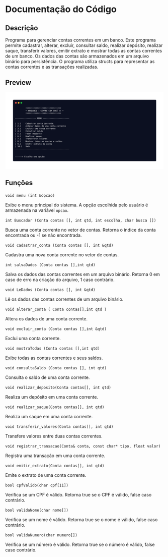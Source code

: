 # Documentação do Código

## Descrição

Programa para gerenciar contas correntes em um banco.
Este programa permite cadastrar, alterar, excluir, consultar saldo, realizar depósito, realizar saque, transferir valores, emitir extrato e mostrar todas as contas correntes de um banco. Os dados das contas são armazenados em um arquivo binário para persistência. O programa utiliza structs para representar as contas correntes e as transações realizadas.

## Preview
![Fotografia do terminal do programa em execução](./img/preview.png)

## Funções

`void menu (int &opcao)`

Exibe o menu principal do sistema. A opção escolhida pelo usuário é armazenada na variável `opcao`.

`int Buscador (Conta contas [], int qtd, int escolha, char busca [])`

Busca uma conta corrente no vetor de contas. Retorna o índice da conta encontrada ou -1 se não encontrada.

`void cadastrar_conta (Conta contas [], int &qtd)`

Cadastra uma nova conta corrente no vetor de contas.

`int salvaDados (Conta contas [],int qtd)`

Salva os dados das contas correntes em um arquivo binário. Retorna 0 em caso de erro na criação do arquivo, 1 caso contrário.

`void LeDados (Conta contas [], int &qtd)`

Lê os dados das contas correntes de um arquivo binário.

`void alterar_conta ( Conta contas[],int qtd )`

Altera os dados de uma conta corrente.

`void excluir_conta (Conta contas [],int &qtd)`

Exclui uma conta corrente.

`void mostraTodas (Conta contas [],int qtd)`

Exibe todas as contas correntes e seus saldos.

`void consultaSaldo (Conta contas [], int qtd)`

Consulta o saldo de uma conta corrente.

`void realizar_deposito(Conta contas[], int qtd)`

Realiza um depósito em uma conta corrente.

`void realizar_saque(Conta contas[], int qtd)`

Realiza um saque em uma conta corrente.

`void transferir_valores(Conta contas[], int qtd)`

Transfere valores entre duas contas correntes.

`void registrar_transacao(Conta& conta, const char* tipo, float valor)`

Registra uma transação em uma conta corrente.

`void emitir_extrato(Conta contas[], int qtd)`

Emite o extrato de uma conta corrente.

`bool cpfValido(char cpf[11])`

Verifica se um CPF é válido. Retorna true se o CPF é válido, false caso contrário.

`bool validaNome(char nome[])`

Verifica se um nome é válido. Retorna true se o nome é válido, false caso contrário.

`bool validaNumero(char numero[])`

Verifica se um número é válido. Retorna true se o número é válido, false caso contrário.
